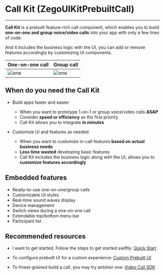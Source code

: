 # Call Kit (ZegoUIKitPrebuiltCall)

- - -

**Call Kit** is a prebuilt feature-rich call component, which enables you to build **one-on-one and group voice/video calls** into your app with only a few lines of code.

And it includes the business logic with the UI, you can add or remove features accordingly by customizing UI components.


|One-on-one call|Group call|
|---|---|
|![one](https://storage.zego.im/sdk-doc/Pics/ZegoUIKit/Flutter/_all_close.gif)|![one](https://storage.zego.im/sdk-doc/Pics/ZegoUIKit/conference/8C_little.jpg)|


## When do you need the Call Kit

- Build apps faster and easier
  - When you want to prototype 1-on-1 or group voice/video calls **ASAP** 
  - Consider **speed or efficiency** as the first priority
  - Call Kit allows you to integrate **in minutes**

- Customize UI and features as needed
  - When you want to customize in-call features **based on actual business needs**
  - **Less time wasted** developing basic features
  - Call Kit includes the business logic along with the UI, allows you to **customize features accordingly**



## Embedded features

- Ready-to-use one-on-one/group calls
- Customizable UI styles
- Real-time sound waves display
- Device management
- Switch views during a one-on-one call
- Extendable top/bottom menu bar
- Participant list

## Recommended resources

- I want to get started, Follow the steps to get started swiftly: [Quick Start](https://docs.zegocloud.com/article/14820)

- To configure prebuilt UI for a custom experience: [Custom Prebuilt UI](https://docs.zegocloud.com/article/14766)

- To finest-grained build a call, you may try antoher one: [Video Call SDK](https://docs.zegocloud.com/article/5542)
